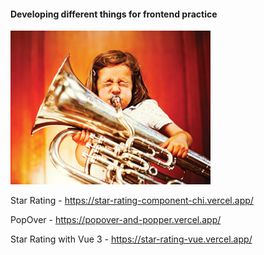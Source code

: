 #### Developing different things for frontend practice ####

![alt text](readme.png "Girl")

Star Rating - https://star-rating-component-chi.vercel.app/

PopOver - https://popover-and-popper.vercel.app/

Star Rating with Vue 3 - https://star-rating-vue.vercel.app/
